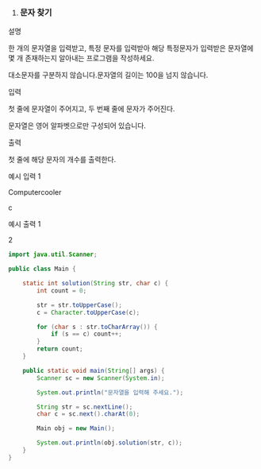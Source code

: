 1. ### 문자 찾기

설명

한 개의 문자열을 입력받고, 특정 문자를 입력받아 해당 특정문자가 입력받은 문자열에 몇 개 존재하는지 알아내는 프로그램을 작성하세요.

대소문자를 구분하지 않습니다.문자열의 길이는 100을 넘지 않습니다.

입력

첫 줄에 문자열이 주어지고, 두 번째 줄에 문자가 주어진다.

문자열은 영어 알파벳으로만 구성되어 있습니다.

출력

첫 줄에 해당 문자의 개수를 출력한다.

예시 입력 1

Computercooler

c

예시 출력 1

2

```java
import java.util.Scanner;

public class Main {

    static int solution(String str, char c) {
        int count = 0;

        str = str.toUpperCase();
        c = Character.toUpperCase(c);

        for (char s : str.toCharArray()) {
            if (s == c) count++;
        }
        return count;
    }

    public static void main(String[] args) {
        Scanner sc = new Scanner(System.in);

        System.out.println("문자열을 입력해 주세요.");

        String str = sc.nextLine();
        char c = sc.next().charAt(0);

        Main obj = new Main();

        System.out.println(obj.solution(str, c));
    }
}
```

